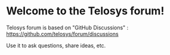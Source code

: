 # Welcome to the Telosys forum!


Telosys forum is based on "GitHub Discussions" : https://github.com/telosys/forum/discussions

Use it to ask questions, share ideas, etc.


